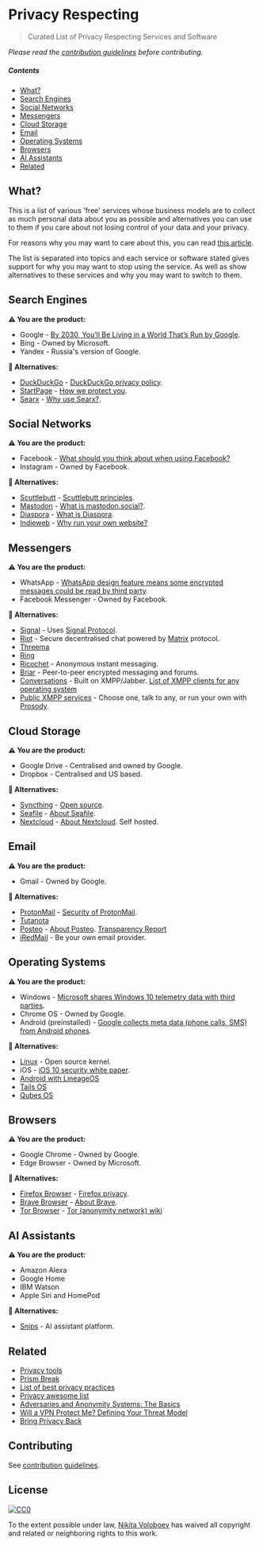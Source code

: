 # Privacy Respecting
> Curated List of Privacy Respecting Services and Software

*Please read the [contribution guidelines](CONTRIBUTING.md#readme) before contributing.*

##### Contents
- [What?](#what)
- [Search Engines](#search-engines)
- [Social Networks](#social-networks)
- [Messengers](#messengers)
- [Cloud Storage](#cloud-storage)
- [Email](#email)
- [Operating Systems](#operating-systems)
- [Browsers](#browsers)
- [AI Assistants](#ai-assistants)
- [Related](#related)

## What?
This is a list of various 'free' services whose business models are to collect as much personal data about you as possible and alternatives you can use to them if you care about not losing control of your data and your privacy.

For reasons why you may want to care about this, you can read [this article](https://medium.com/@NikitaVoloboev/like-a-dog-on-a-leash-c0cdb8839079).

The list is separated into topics and each service or software stated gives support for why you may want to stop using the service. As well as show alternatives to these services and why you may want to switch to them.

## Search Engines
**⚠️ You are the product:**
- Google - [By 2030, You’ll Be Living in a World That’s Run by Google](https://futurism.com/by-2030-youll-be-living-in-a-world-thats-run-by-google/).
- Bing - Owned by Microsoft.
- Yandex - Russia's version of Google.

**🔏 Alternatives:**
- [DuckDuckGo](https://duckduckgo.com/)	- [DuckDuckGo privacy policy](https://duckduckgo.com/privacy).
- [StartPage](https://www.startpage.com) - [How we protect you](https://www.startpage.com/eng/protect-privacy.html).
- [Searx](https://github.com/asciimoo/searx/) - [Why use Searx?](https://github.com/asciimoo/searx/).

## Social Networks
**⚠️ You are the product:**
- Facebook - [What should you think about when using Facebook?](https://veekaybee.github.io/facebook-is-collecting-this/)
- Instagram - Owned by Facebook.

**🔏 Alternatives:**
- [Scuttlebutt](https://www.scuttlebutt.nz) - [Scuttlebutt principles](https://www.scuttlebutt.nz/principles.html).
- [Mastodon](https://mastodon.social/about) - [What is mastodon.social?](https://mastodon.social/about/more).
- [Diaspora](https://joindiaspora.com/) - [What is Diaspora](https://diasporafoundation.org/).
- [Indieweb](https://indieweb.org/) - [Why run your own website?](https://indieweb.org/why)

## Messengers
**⚠️ You are the product:**
- WhatsApp - [WhatsApp design feature means some encrypted messages could be read by third party](https://www.theguardian.com/technology/2017/jan/13/whatsapp-design-feature-encrypted-messages).
- Facebook Messenger - Owned by Facebook.

**🔏 Alternatives:**
- [Signal](https://whispersystems.org/) - Uses [Signal Protocol](http://www.wikiwand.com/en/Signal_Protocol).
- [Riot](https://about.riot.im) - Secure decentralised chat powered by [Matrix](https://matrix.org/blog/home/) protocol.
- [Threema](https://threema.ch/en/)
- [Ring](https://ring.cx/)
- [Ricochet](https://ricochet.im/) - Anonymous instant messaging.
- [Briar](https://briarproject.org/) - Peer-to-peer encrypted messaging and forums.
- [Conversations](https://conversations.im/) - Built on XMPP/Jabber. [List of XMPP clients for any operating system](https://xmpp.org/software/clients.html)
- [Public XMPP services](https://xmpp.net/) - Choose one, talk to any, or run your own with [Prosody](https://prosody.im/).

## Cloud Storage
**⚠️ You are the product:**
- Google Drive - Centralised and owned by Google.
- Dropbox - Centralised and US based.

**🔏 Alternatives:**
- [Syncthing](https://syncthing.net/) - [Open source](https://github.com/syncthing/syncthing).
- [Seafile](https://www.seafile.com/en/home/) - [About Seafile](https://www.seafile.com/en/about/).
- [Nextcloud](https://nextcloud.com/) - [About Nextcloud](https://nextcloud.com/about/). Self hosted.

## Email
**⚠️ You are the product:**
- Gmail - Owned by Google.

**🔏 Alternatives:**
- [ProtonMail](https://protonmail.com/) - [Security of ProtonMail](https://protonmail.com/security-details).
- [Tutanota](https://tutanota.com/)
- [Posteo](https://posteo.de/en) - [About Posteo](https://posteo.de/en/site/about_posteo/). [Transparency Report](https://posteo.de/en/site/transparency_report)
- [iRedMail](https://www.iredmail.org/) - Be your own email provider.

## Operating Systems
**⚠️ You are the product:**
- Windows - [Microsoft shares Windows 10 telemetry data with third parties](https://betanews.com/2016/11/24/microsoft-shares-windows-10-telemetry-data-with-third-parties/).
- Chrome OS - Owned by Google.
- Android (preinstalled) - [Google collects meta data (phone calls, SMS) from Android phones](http://borncity.com/win/2016/07/01/surveillance-google-collects-meta-data-phone-calls-sms-from-android-phones/).

**🔏 Alternatives:**
- [Linux](http://www.wikiwand.com/en/Linux) - Open source kernel.
- iOS - [iOS 10 security white paper](https://www.apple.com/business/docs/iOS_Security_Guide.pdf).
- [Android with LineageOS](https://lineageos.org/about/)
- [Tails OS](https://tails.boum.org/)
- [Qubes OS](https://www.qubes-os.org)

## Browsers
**⚠️ You are the product:**
- Google Chrome - Owned by Google.
- Edge Browser - Owned by Microsoft.

**🔏 Alternatives:**
- [Firefox Browser](https://www.mozilla.org/en-US/firefox/new/) - [Firefox privacy](https://www.mozilla.org/en-US/privacy/firefox/).
- [Brave Browser](https://www.brave.com/) - [About Brave](https://www.brave.com/about/).
- [Tor Browser](https://www.torproject.org/docs/tor-doc-win32) - [Tor (anonymity network) wiki](http://www.wikiwand.com/en/Tor_(anonymity_network))

## AI Assistants
**⚠️ You are the product:**
- Amazon Alexa
- Google Home
- IBM Watson
- Apple Siri and HomePod

**🔏 Alternatives:**
- [Snips](https://snips.ai) - AI assistant platform.

## Related
- [Privacy tools](https://www.privacytools.io/)
- [Prism Break](https://prism-break.org/en/all/)
- [List of best privacy practices](https://spideroak.com/infosec/)
- [Privacy awesome list](https://github.com/KevinColemanInc/awesome-privacy)
- [Adversaries and Anonymity Systems: The Basics](https://www.ivpn.net/privacy-guides/adversaries-and-anonymity-systems-the-basics)
- [Will a VPN Protect Me? Defining Your Threat Model](https://www.ivpn.net/privacy-guides/will-a-vpn-protect-me)
- [Bring Privacy Back](https://bringingprivacyback.com/)

## Contributing
See [contribution guidelines](CONTRIBUTING.md/#readme).

## License
[![CC0](http://mirrors.creativecommons.org/presskit/buttons/88x31/svg/cc-zero.svg)](https://creativecommons.org/publicdomain/zero/1.0/)

To the extent possible under law, [Nikita Voloboev](https://nikitavoloboev.xyz) has waived all copyright and related or neighboring rights to this work.
